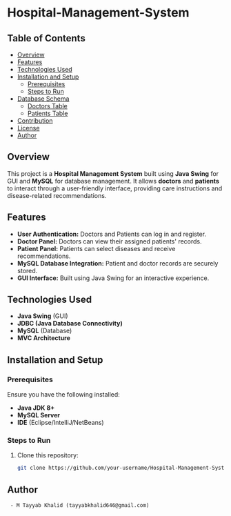 # Hospital-Management-System


## Table of Contents
- [Overview](#overview)
- [Features](#features)
- [Technologies Used](#technologies-used)
- [Installation and Setup](#installation-and-setup)
  - [Prerequisites](#prerequisites)
  - [Steps to Run](#steps-to-run)
- [Database Schema](#database-schema)
  - [Doctors Table](#doctors-table)
  - [Patients Table](#patients-table)
- [Contribution](#contribution)
- [License](#license)
- [Author](#author)

## Overview
This project is a **Hospital Management System** built using **Java Swing** for GUI and **MySQL** for database management. It allows **doctors** and **patients** to interact through a user-friendly interface, providing care instructions and disease-related recommendations.

## Features
- **User Authentication:** Doctors and Patients can log in and register.
- **Doctor Panel:** Doctors can view their assigned patients' records.
- **Patient Panel:** Patients can select diseases and receive recommendations.
- **MySQL Database Integration:** Patient and doctor records are securely stored.
- **GUI Interface:** Built using Java Swing for an interactive experience.

## Technologies Used
- **Java Swing** (GUI)
- **JDBC (Java Database Connectivity)**
- **MySQL** (Database)
- **MVC Architecture**

## Installation and Setup

### Prerequisites
Ensure you have the following installed:
- **Java JDK 8+**
- **MySQL Server**
- **IDE** (Eclipse/IntelliJ/NetBeans)

### Steps to Run
1. Clone this repository:
   ```bash
   git clone https://github.com/your-username/Hospital-Management-System.git
 ## Author 
     - M Tayyab Khalid (tayyabkhalid646@gmail.com)
